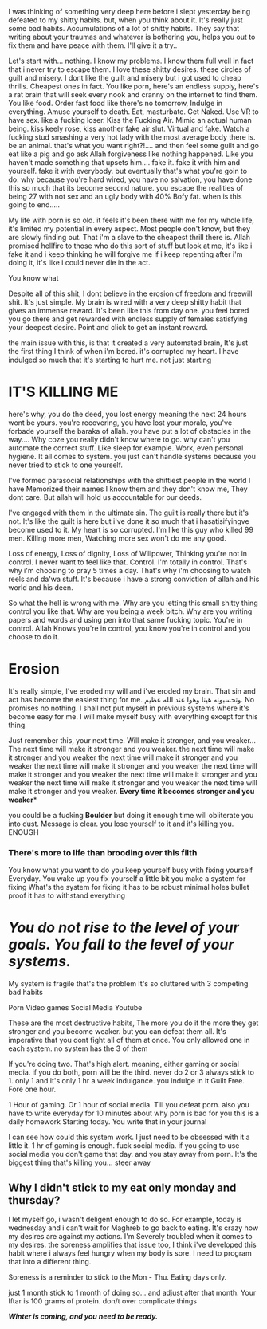 I was thinking of something very deep here before i slept yesterday being defeated to my shitty habits. but, when you think about it. It's really just some bad habits. Accumulations of a lot of shitty habits. They say that writing about your traumas and whatever is bothering you, helps you out to fix them and have peace with them. I'll give it a try..

Let's start with... nothing. I know my problems. I know them full well in fact that i never try to escape them. I love these shitty desires. these circles of guilt and misery. I dont like the guilt and misery but i got used to cheap thrills. Cheapest ones in fact. You like porn, here's an endless supply, here's a rat brain that will seek every nook and cranny on the internet to find them. You like food. Order fast food like there's no tomorrow, Indulge in everything. Amuse yourself to death. Eat, masturbate. Get Naked. Use VR to have sex. like a fucking loser. Kiss the Fucking Air. Mimic an actual human being. kiss keely rose, kiss another fake air slut. Virtual and fake. Watch a fucking stud smashing a very hot lady with the most average body there is. be an animal. that's what you want right?!.... and then feel some guilt and go eat like a pig and go ask Allah forgiveness like nothing happened. Like you haven't made something that upsets him.... fake it..fake it with him and yourself. fake it with everybody. but eventually that's what you're goin to do. why because you're hard wired, you have no salvation, you have done this so much that its become second nature. you escape the realities of being 27 with not sex and an ugly body with 40% Bofy fat. when is this going to end.....

My life with porn is so old. it feels it's been there with me for my whole life, it's limited my potential in every aspect. Most people don't know, but they are slowly finding out. That i'm a slave to the cheapest thrill there is. Allah promised hellfire to those who do this sort of stuff but look at me, it's like i fake it and i keep thinking he will forgive me if i keep repenting after i'm doing it, it's like i could never die in the act. 

You know what

Despite all of this shit, I dont believe in the erosion of freedom and freewill shit. It's just simple. My brain is wired with a very deep shitty habit that gives an immense reward. It's been like this from day one. you feel bored you go there and get rewarded with endless supply of females satisfying your deepest desire. Point and click to get an instant reward.

the main issue with this, is that it created a very automated brain, It's just the first thing I think of when i'm bored. it's corrupted my heart. I have indulged so much that it's starting to hurt me. not just starting 

# IT'S KILLING ME 

here's why, you do the deed, you lost energy meaning the next 24 hours wont be yours. you're recovering, you have lost your morale, you've forbade yourself the baraka of allah. you have put a lot of obstacles in the way.... Why coze you really didn't know where to go. 
why can't you automate the correct stuff. Like sleep for example. Work, even personal hygiene. It all comes to system. you just can't handle systems because you never tried to stick to one yourself. 

I've formed parasocial relationships with the shittiest people in the world I have Memorized their names I know them and they don't know me, They dont care. But allah will hold us accountable for our deeds. 

I've engaged with them in the ultimate sin. The guilt is really there but it's not. It's like the guilt is here but i've done it so much that i hasatisifyingve become used to it. My heart is so corrupted. I'm like this guy who killed 99 men. Killing more men, Watching more sex won't do me any good.

Loss of energy, Loss of dignity, Loss of Willpower, Thinking you're not in control. I never want to feel like that. Control. I'm totally in control. That's why i'm choosing to pray 5 times a day. That's why i'm choosing to watch reels and da'wa stuff. It's because i have a strong conviction of allah and his world and his deen. 

So what the hell is wrong with me. Why are you letting this small shitty thing control you like that. Why are you being a week bitch. Why are you writing papers and words and using pen into that same fucking topic. You're in control. Allah Knows you're in control, you know you're in control and you choose to do it. 

# Erosion

It's really simple, I've eroded my will and i've eroded my brain. That sin and act has become the easiest thing for me. وتحسبونه هينا وهوا عند الله عظيم. No promises no nothing. I shall not put myself in previous systems where it's become easy for me. I will make myself busy with everything except for this thing. 

Just remember this, your next time. Will make it stronger, and you weaker... The next time will make it stronger and you weaker. the next time will make it stronger and you weaker the next time will make it stronger and you weaker the next time will make it stronger and you weaker the next time will make it stronger and you weaker the next time will make it stronger and you weaker the next time will make it stronger and you weaker the next time will make it stronger and you weaker. **Every time it becomes stronger and you weaker***

you could be a fucking **Boulder** but doing it enough time will obliterate you into dust.
Message is clear. you lose yourself to it and it's killing you. ENOUGH
### There's more to life than brooding over this filth

You know what you want to do
you keep yourself busy with fixing yourself
Everyday. You wake up you fix yourself a little bit
you make a system for fixing
What's the system for fixing
it has to be robust
minimal holes
bullet proof
it has to withstand everything

# *You do not rise to the level of your goals. You fall to the level of your systems.*


My system is fragile that's the problem It's so cluttered with 3 competing bad habits

Porn 
Video games
Social Media
Youtube

These are the most destructive habits, The more you do it the more they get stronger and you become weaker. but you can defeat them all. It's imperative that you dont fight all of them at once. You only allowed one in each system. no system has the 3 of them

If you're doing two. That's high alert. meaning, either gaming or social media. if you do both, porn will be the third. never do 2 or 3 always stick to 1. only 1 and it's only 1 hr a week indulgance. you indulge in it Guilt Free. Fore one hour. 

1 Hour of gaming. Or 1 hour of social media. Till you defeat porn. 
also you have to write everyday for 10 minutes about why porn is bad for you 
this is a daily homework Starting today. You write that in your journal

I can see how could this system work. I just need to be obsessed with it a little it. 1 hr of gaming is enough. fuck social media. if you going to use social media you don't game that day. and you stay away from porn. It's the biggest thing that's killing you... steer away
 
## Why I didn't stick to my eat only monday and thursday?

I let myself go, i wasn't deligent enough to do so. For example, today is wednesday and i can't wait for Maghreb to go back to eating. It's crazy how my desires are against my actions. I'm Severely troubled when it comes to my desires. the soreness amplifies that issue too, I think i've developed this habit where i always feel hungry when my body is sore. I need to program that into a different thing. 

Soreness is a reminder to stick to the Mon - Thu. Eating days only. 

just 1 month stick to 1 month of doing so... and adjust after that month. 
Your Iftar is 100 grams of protein. don/t over complicate things

***Winter is coming, and you need to be ready.***